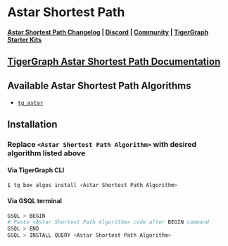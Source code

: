 
# Astar Shortest Path

#### [Astar Shortest Path Changelog](https://github.com/tigergraph/gsql-graph-algorithms/blob/master/algorithms/Path/astar_shortest_path/CHANGELOG.md) | [Discord](https://discord.gg/vFbmPyvJJN) | [Community](https://community.tigergraph.com) | [TigerGraph Starter Kits](https://github.com/zrougamed/TigerGraph-Starter-Kits-Parser)

## [TigerGraph Astar Shortest Path Documentation](https://docs.tigergraph.com/graph-ml/current/pathfinding-algorithms/a-star)

## Available Astar Shortest Path Algorithms 

* [`tg_astar`](https://github.com/tigergraph/gsql-graph-algorithms/blob/github_link_fix/algorithms/Path/astar_shortest_path/tg_astar.gsql)

## Installation 

### Replace `<Astar Shortest Path Algorithm>` with desired algorithm listed above 

#### Via TigerGraph CLI

```bash
$ tg box algos install <Astar Shortest Path Algorithm>
```

#### Via GSQL terminal

```bash
GSQL > BEGIN
# Paste <Astar Shortest Path Algorithm> code after BEGIN command
GSQL > END 
GSQL > INSTALL QUERY <Astar Shortest Path Algorithm>
```
